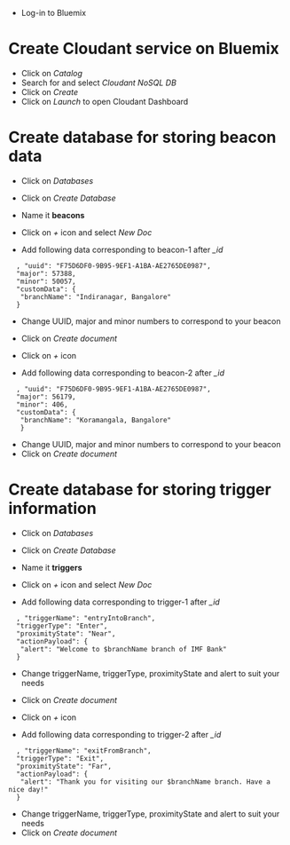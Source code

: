 - Log-in to Bluemix

# Create Cloudant service on Bluemix
- Click on *Catalog*
- Search for and select *Cloudant NoSQL DB*
- Click on *Create*
- Click on *Launch* to open Cloudant Dashboard

# Create database for storing beacon data
- Click on *Databases*
- Click on *Create Database*
- Name it **beacons**

- Click on *+* icon and select *New Doc*
- Add following data corresponding to beacon-1 after *_id*
```
  , "uuid": "F75D6DF0-9B95-9EF1-A1BA-AE2765DE0987",
  "major": 57388,
  "minor": 50057,
  "customData": {
   "branchName": "Indiranagar, Bangalore"
  }
```
- Change UUID, major and minor numbers to correspond to your beacon
- Click on *Create document*

- Click on *+* icon
- Add following data corresponding to beacon-2 after *_id*
```
  , "uuid": "F75D6DF0-9B95-9EF1-A1BA-AE2765DE0987",
  "major": 56179,
  "minor": 406,
  "customData": {
   "branchName": "Koramangala, Bangalore"
   }
```
- Change UUID, major and minor numbers to correspond to your beacon
- Click on *Create document*


# Create database for storing trigger information
- Click on *Databases*
- Click on *Create Database*
- Name it **triggers**

- Click on *+* icon and select *New Doc*
- Add following data corresponding to trigger-1 after *_id*
```
  , "triggerName": "entryIntoBranch",
  "triggerType": "Enter",
  "proximityState": "Near",
  "actionPayload": {
   "alert": "Welcome to $branchName branch of IMF Bank"
  }
```
- Change triggerName, triggerType, proximityState and alert to suit your needs
- Click on *Create document*

- Click on *+* icon
- Add following data corresponding to trigger-2 after *_id*
```
  , "triggerName": "exitFromBranch",
  "triggerType": "Exit",
  "proximityState": "Far",
  "actionPayload": {
   "alert": "Thank you for visiting our $branchName branch. Have a nice day!"
  }
```
- Change triggerName, triggerType, proximityState and alert to suit your needs
- Click on *Create document*

